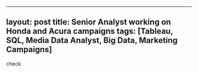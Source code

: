 
---
layout: post
title: Senior Analyst working on Honda and Acura campaigns
tags: [Tableau, SQL, Media Data Analyst, Big Data, Marketing Campaigns]
---

check
